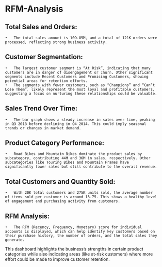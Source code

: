 # RFM-Analysis
## Total Sales and Orders:
	•	The total sales amount is 109.85M, and a total of 121K orders were processed, reflecting strong business activity.
## Customer Segmentation:
	•	The largest customer segment is “At Risk”, indicating that many customers are in danger of disengagement or churn. Other significant segments include Recent Customers and Promising Customers, showing potential areas for retention efforts.
	•	The segments with fewer customers, such as “Champions” and “Can’t Lose Them”, likely represent the most loyal and profitable customers, suggesting a focus on nurturing these relationships could be valuable.
## Sales Trend Over Time:
	•	The bar graph shows a steady increase in sales over time, peaking in Q3 2013 before declining in Q4 2014. This could imply seasonal trends or changes in market demand.
## Product Category Performance:
	•	Road Bikes and Mountain Bikes dominate the product sales by subcategory, contributing 44M and 36M in sales, respectively. Other subcategories like Touring Bikes and Mountain Frames have significantly lower sales but still contribute to the overall revenue.
## Total Customers and Quantity Sold:
	•	With 20K total customers and 275K units sold, the average number of items sold per customer is around 13.75. This shows a healthy level of engagement and purchasing activity from customers.
## RFM Analysis:
	•	The RFM (Recency, Frequency, Monetary) score for individual accounts is displayed, which can help identify key customers based on their purchase history, the number of orders, and the total sales they generate.

This dashboard highlights the business’s strengths in certain product categories while also indicating areas (like at-risk customers) where more effort could be made to improve customer retention.
